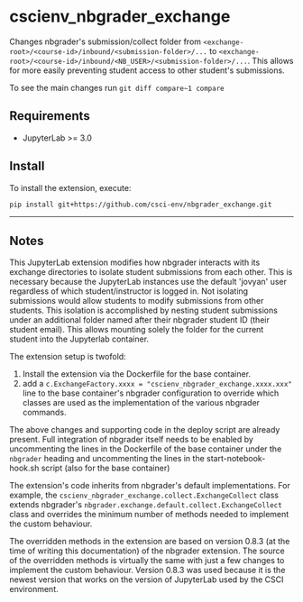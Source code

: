 # cscienv_nbgrader_exchange

Changes nbgrader's submission/collect folder from
`<exchange-root>/<course-id>/inbound/<submission-folder>/...` to
`<exchange-root>/<course-id>/inbound/<NB_USER>/<submission-folder>/...`.
This allows for more easily preventing student access to other student's
submissions.

To see the main changes run `git diff compare~1 compare`

## Requirements

- JupyterLab >= 3.0

## Install

To install the extension, execute:

```bash
pip install git+https://github.com/csci-env/nbgrader_exchange.git
```

---

## Notes

This JupyterLab extension modifies how nbgrader interacts with its
exchange directories to isolate student submissions from each other. This
is necessary because the JupyterLab instances use the default 'jovyan'
user regardless of which student/instructor is logged in. Not isolating
submissions would allow students to modify submissions from other students.
This isolation is accomplished by nesting student submissions under an
additional folder named after their nbgrader student ID (their student
email). This allows mounting solely the folder for the current student
into the Jupyterlab container.

The extension setup is twofold:
1. Install the extension via the Dockerfile for the base container.
2. add a `c.ExchangeFactory.xxxx = "cscienv_nbgrader_exchange.xxxx.xxx"` line to
   the base container's nbgrader configuration to override which classes are
   used as the implementation of the various nbgrader commands.

The above changes and supporting code in the deploy script are already present.
Full integration of nbgrader itself needs to be enabled by uncommenting the
lines in the Dockerfile of the base container under the `nbgrader` heading and
uncommenting the lines in the start-notebook-hook.sh script (also for the base
container)

The extension's
code inherits from nbgrader's default implementations. For example, the
`cscienv_nbgrader_exchange.collect.ExchangeCollect` class extends nbgrader's
`nbgrader.exchange.default.collect.ExchangeCollect` class and overrides
the minimum number of methods needed to implement the custom behaviour.

The overridden methods in the extension are based on version 0.8.3 (at the time
of writing this documentation) of the nbgrader extension. The source of the
overridden methods is virtually the same with just a few changes to implement
the custom behaviour. Version 0.8.3 was used because it is the newest version
that works on the version of JupyterLab used by the CSCI environment.

